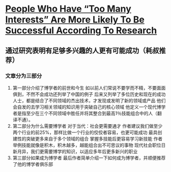 # [People Who Have “Too Many Interests” Are More Likely To Be Successful According To Research](https://medium.com/the-mission/modern-polymath-81f882ce52db)
## 通过研究表明有足够多兴趣的人更有可能成功（耗叔推荐）
### 文章分为三部分
1. 第一部分介绍了博学者的前世和今生
如以前人们常说不要学而不精，不要面面俱到，不然不会成功还列举了中国的例子
后来又列举了多位历史和现在的成功人士，都是结合了不同领域的杰出技术，才发现或发明了新的领域或产品
他们会自发的去学习相关领域的知识用于突破自己的核心领域
他定义一个现代博学者是指至少在三个不同领域中胜任并将其整合到最高1％技能组合中的人（翻译不通）。
2. 第二部分为什么需要博学者
对于当代：社会更需要通才
作者建议我们做至少两个行业的前25%，那样比做一个行业的佼佼者容易，也更可能成功
最具创建性的突破更多来自于多个领域的组合
掌握多技能后更容易学习新技能
作者举例技能就像是积木，积木越多，越能组合出不可思议的事物
现代社会职位日新月异，我们更需要博学的知识，以适应多年后更多新兴的职业
3. 第三部分如果成为博学者
最后作者简单介绍一下如何成为博学者，并顺便推荐了他的博学者俱乐部
